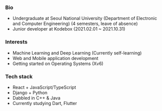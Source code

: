### Bio
- Undergraduate at Seoul National University (Department of Electronic and Computer Engineering) (4 semesters, leave of absence)
- Junior developer at Kodebox (2021.02.01 ~ 2021.10.31)

### Interests
- Machine Learning and Deep Learning (Currently self-learning)
- Web and Mobile application development
- Getting started on Operating Systems (Xv6)


### Tech stack
- React + JavaScript/TypeScript
- Django + Python
- Dabbled in C++ & Java
- Currently studying Dart, Flutter

<!--
**luorix1/luorix1** is a ✨ _special_ ✨ repository because its `README.md` (this file) appears on your GitHub profile.

Here are some ideas to get you started:

- 🔭 I’m currently working on ...
- 🌱 I’m currently learning ...
- 👯 I’m looking to collaborate on ...
- 🤔 I’m looking for help with ...
- 💬 Ask me about ...
- 📫 How to reach me: ...
- 😄 Pronouns: ...
- ⚡ Fun fact: ...
-->
